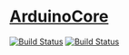 ﻿# [ArduinoCore](https://github.com/OS-Q/ArduinoCore)

[![Build Status](https://github.com/OS-Q/ArduinoCore/workflows/CI/badge.svg)](https://github.com/OS-Q/ArduinoCore/actions/workflows/CI.yml)
[![Build Status](https://github.com/OS-Q/ArduinoCore/workflows/CD/badge.svg)](https://github.com/OS-Q/ArduinoCore/actions/workflows/CD.yml)
